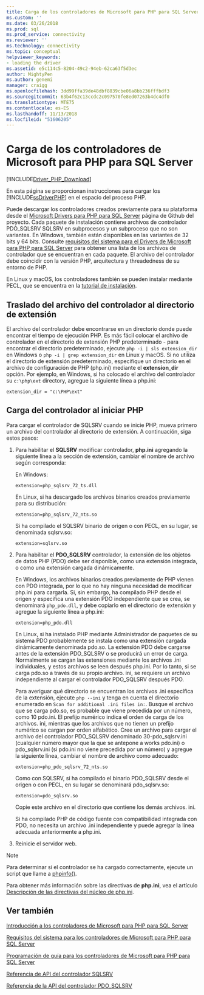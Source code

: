 ```yaml
---
title: Carga de los controladores de Microsoft para PHP para SQL Server | Microsoft Docs
ms.custom: ''
ms.date: 03/26/2018
ms.prod: sql
ms.prod_service: connectivity
ms.reviewer: ''
ms.technology: connectivity
ms.topic: conceptual
helpviewer_keywords:
- loading the driver
ms.assetid: e5c114c5-8204-49c2-94eb-62ca63f5d3ec
author: MightyPen
ms.author: genemi
manager: craigg
ms.openlocfilehash: 3dd99ffa39de48dbf8839cbe06a8bb236fffbdf3
ms.sourcegitcommit: 63b4f62c13ccdc2c097570fe8ed07263b4dc4df0
ms.translationtype: MTE75
ms.contentlocale: es-ES
ms.lasthandoff: 11/13/2018
ms.locfileid: "51606205"
---
```

# <a name="loading-the-microsoft-drivers-for-php-for-sql-server"></a>Carga de los controladores de Microsoft para PHP para SQL Server
[!INCLUDE[Driver_PHP_Download](../../includes/driver_php_download.md)]

En esta página se proporcionan instrucciones para cargar los [!INCLUDE[ssDriverPHP](../../includes/ssdriverphp_md.md)] en el espacio del proceso PHP.  
  
Puede descargar los controladores creados previamente para su plataforma desde el [Microsoft Drivers para PHP para SQL Server](https://github.com/Microsoft/msphpsql/releases) página de Github del proyecto. Cada paquete de instalación contiene archivos de controlador PDO_SQLSRV SQLSRV en subprocesos y un subproceso que no son variantes. En Windows, también están disponibles en las variantes de 32 bits y 64 bits. Consulte [requisitos del sistema para el Drivers de Microsoft para PHP para SQL Server](../../connect/php/system-requirements-for-the-php-sql-driver.md) para obtener una lista de los archivos de controlador que se encuentran en cada paquete. El archivo del controlador debe coincidir con la versión PHP, arquitectura y threadedness de su entorno de PHP.

En Linux y macOS, los controladores también se pueden instalar mediante PECL, que se encuentra en la [tutorial de instalación](../../connect/php/installation-tutorial-linux-mac.md).
  
## <a name="moving-the-driver-file-into-your-extension-directory"></a>Traslado del archivo del controlador al directorio de extensión  
El archivo del controlador debe encontrarse en un directorio donde puede encontrar el tiempo de ejecución PHP. Es más fácil colocar el archivo de controlador en el directorio de extensión PHP predeterminado - para encontrar el directorio predeterminado, ejecute `php -i | sls extension_dir` en Windows o `php -i | grep extension_dir` en Linux y macOS. Si no utiliza el directorio de extensión predeterminado, especifique un directorio en el archivo de configuración de PHP (php.ini) mediante el **extension_dir** opción. Por ejemplo, en Windows, si ha colocado el archivo del controlador su `c:\php\ext` directory, agregue la siguiente línea a php.ini:
  
```  
extension_dir = "c:\PHP\ext"  
```

## <a name="loading-the-driver-at-php-startup"></a>Carga del controlador al iniciar PHP  
Para cargar el controlador de SQLSRV cuando se inicie PHP, mueva primero un archivo del controlador al directorio de extensión. A continuación, siga estos pasos:  
  
1.  Para habilitar el **SQLSRV** modificar controlador, **php.ini** agregando la siguiente línea a la sección de extensión, cambiar el nombre de archivo según corresponda:  
  
    En Windows: 
    ```  
    extension=php_sqlsrv_72_ts.dll  
    ```  
    En Linux, si ha descargado los archivos binarios creados previamente para su distribución: 
    ```  
    extension=php_sqlsrv_72_nts.so  
    ```
    Si ha compilado el SQLSRV binario de origen o con PECL, en su lugar, se denominada sqlsrv.so:
    ```
    extension=sqlsrv.so
    ```
  
2.  Para habilitar el **PDO_SQLSRV** controlador, la extensión de los objetos de datos PHP (PDO) debe ser disponible, como una extensión integrada, o como una extensión cargada dinámicamente.

    En Windows, los archivos binarios creados previamente de PHP vienen con PDO integrada, por lo que no hay ninguna necesidad de modificar php.ini para cargarla. Si, sin embargo, ha compilado PHP desde el origen y especifica una extensión PDO independiente que se crea, se denominará `php_pdo.dll`, y debe copiarlo en el directorio de extensión y agregue la siguiente línea a php.ini:  
    ```
    extension=php_pdo.dll  
    ```
    En Linux, si ha instalado PHP mediante Administrador de paquetes de su sistema PDO probablemente se instala como una extensión cargada dinámicamente denominada pdo.so. La extensión PDO debe cargarse antes de la extensión PDO_SQLSRV o se producirá un error de carga. Normalmente se cargan las extensiones mediante los archivos .ini individuales, y estos archivos se leen después php.ini. Por lo tanto, si se carga pdo.so a través de su propio archivo. ini, se requiere un archivo independiente al cargar el controlador PDO_SQLSRV después PDO. 

    Para averiguar qué directorio se encuentran los archivos .ini específica de la extensión, ejecute `php --ini` y tenga en cuenta el directorio enumerado en `Scan for additional .ini files in:`. Busque el archivo que se carga pdo.so, es probable que viene precedida por un número, como 10 pdo.ini. El prefijo numérico indica el orden de carga de los archivos. ini, mientras que los archivos que no tienen un prefijo numérico se cargan por orden alfabético. Cree un archivo para cargar el archivo del controlador PDO_SQLSRV denominado 30-pdo_sqlsrv.ini (cualquier número mayor que la que se antepone a works pdo.ini) o pdo_sqlsrv.ini (si pdo.ini no viene precedida por un número) y agregue la siguiente línea, cambiar el nombre de archivo como adecuado:  
    ```
    extension=php_pdo_sqlsrv_72_nts.so
    ```
    Como con SQLSRV, si ha compilado el binario PDO_SQLSRV desde el origen o con PECL, en su lugar se denominará pdo_sqlsrv.so:
    ```
    extension=pdo_sqlsrv.so
    ```
    Copie este archivo en el directorio que contiene los demás archivos. ini. 

    Si ha compilado PHP de código fuente con compatibilidad integrada con PDO, no necesita un archivo .ini independiente y puede agregar la línea adecuada anteriormente a php.ini.
  
3.  Reinicie el servidor web.  
  
> [!NOTE]  
> Para determinar si el controlador se ha cargado correctamente, ejecute un script que llame a [phpinfo()](https://php.net/manual/en/function.phpinfo.php).  
  
Para obtener más información sobre las directivas de **php.ini**, vea el artículo [Descripción de las directivas del núcleo de php.ini](https://php.net/manual/en/ini.core.php).  
  
## <a name="see-also"></a>Ver también  
[Introducción a los controladores de Microsoft para PHP para SQL Server](../../connect/php/getting-started-with-the-php-sql-driver.md)

[Requisitos del sistema para los controladores de Microsoft para PHP para SQL Server](../../connect/php/system-requirements-for-the-php-sql-driver.md)

[Programación de guía para los controladores de Microsoft para PHP para SQL Server](../../connect/php/programming-guide-for-php-sql-driver.md)

[Referencia de API del controlador SQLSRV](../../connect/php/sqlsrv-driver-api-reference.md)

[Referencia de la API del controlador PDO_SQLSRV](../../connect/php/pdo-sqlsrv-driver-reference.md)  
  
